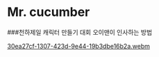 # Mr. cucumber
###천하제일 캐릭터 만들기 대회
오이맨이 인사하는 방법


[30ea27cf-1307-423d-9e44-19b3dbe16b2a.webm](https://user-images.githubusercontent.com/61737544/192814618-9b89d1de-ec03-447c-803b-3c130f6ab72d.webm)
